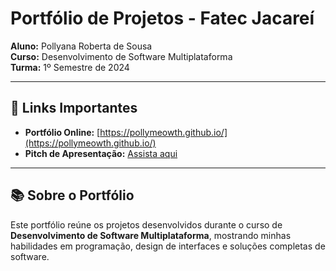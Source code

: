 # Portfólio de Projetos - Fatec Jacareí

**Aluno:** Pollyana Roberta de Sousa  
**Curso:** Desenvolvimento de Software Multiplataforma  
**Turma:** 1º Semestre de 2024  

---

## 🔗 Links Importantes
- **Portfólio Online:** [https://pollymeowth.github.io/](https://pollymeowth.github.io/)  
- **Pitch de Apresentação:** [Assista aqui](https://youtu.be/WagZYGAmRsg)  

---

## 📚 Sobre o Portfólio
Este portfólio reúne os projetos desenvolvidos durante o curso de **Desenvolvimento de Software Multiplataforma**, mostrando minhas habilidades em programação, design de interfaces e soluções completas de software.  


